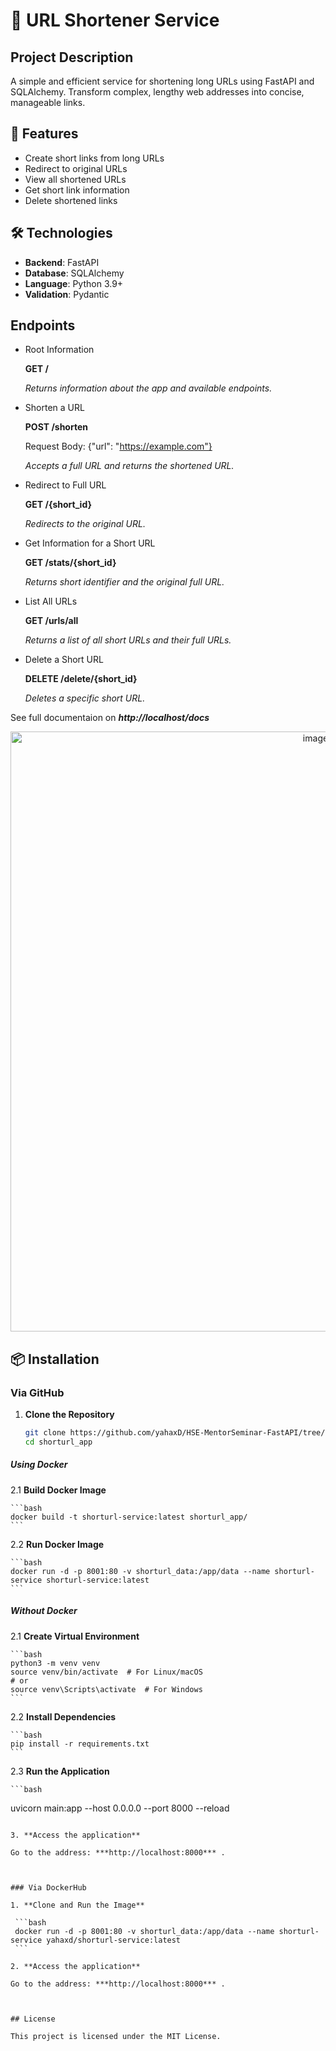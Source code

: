 # 🔗 URL Shortener Service

## Project Description

A simple and efficient service for shortening long URLs using FastAPI and SQLAlchemy. Transform complex, lengthy web addresses into concise, manageable links.

## 🚀 Features

- Create short links from long URLs
- Redirect to original URLs
- View all shortened URLs
- Get short link information
- Delete shortened links

## 🛠 Technologies

- **Backend**: FastAPI
- **Database**: SQLAlchemy
- **Language**: Python 3.9+
- **Validation**: Pydantic

## Endpoints
 
* Root Information
  
	**GET /**

	*Returns information about the app and available endpoints.*
	
* Shorten a URL
  
	**POST /shorten**

	Request Body: {"url": "https://example.com"}

	*Accepts a full URL and returns the shortened URL.*
	
* Redirect to Full URL
  
	**GET /{short_id}**

	*Redirects to the original URL.*

* Get Information for a Short URL
  
	**GET /stats/{short_id}**

  	*Returns short identifier and the original full URL.*
	
* List All URLs
  
	**GET /urls/all**

	*Returns a list of all short URLs and their full URLs.*

* Delete a Short URL
  
	**DELETE /delete/{short_id}**

	*Deletes a specific short URL.*
	
See full documentaion on ***http://localhost/docs***

<div align="center">
    <img alt="image" src="https://github.com/user-attachments/assets/00572278-1deb-4446-a5ba-17e0c251fd97" width="960">
</div>
	
## 📦 Installation

### Via GitHub

1. **Clone the Repository**

	```bash
	git clone https://github.com/yahaxD/HSE-MentorSeminar-FastAPI/tree/main
	cd shorturl_app
	```

#####  **Using Docker**
2.1 **Build Docker Image**

	```bash
	docker build -t shorturl-service:latest shorturl_app/  
	```
	
2.2 **Run Docker Image**
	
	```bash
	docker run -d -p 8001:80 -v shorturl_data:/app/data --name shorturl-service shorturl-service:latest
	```
	

#####  **Without Docker**

2.1 **Create Virtual Environment**

	```bash
	python3 -m venv venv
	source venv/bin/activate  # For Linux/macOS
	# or
	source venv\Scripts\activate  # For Windows
	```
	
2.2 **Install Dependencies**
	
	```bash
	pip install -r requirements.txt
	```
	
2.3 **Run the Application**
	
	```bash
   uvicorn main:app --host 0.0.0.0 --port 8000 --reload
   ```

3. **Access the application**
   
   Go to the address: ***http://localhost:8000*** .
   


### Via DockerHub

1. **Clone and Run the Image**

	```bash
	docker run -d -p 8001:80 -v shorturl_data:/app/data --name shorturl-service yahaxd/shorturl-service:latest
	```

2. **Access the application**
   
   Go to the address: ***http://localhost:8000*** .



## License

This project is licensed under the MIT License.
